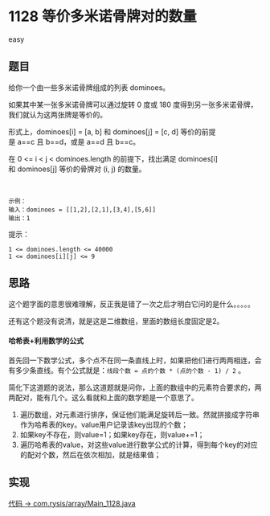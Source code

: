 # 1128 等价多米诺骨牌对的数量

easy

## 题目

给你一个由一些多米诺骨牌组成的列表 dominoes。

如果其中某一张多米诺骨牌可以通过旋转 0 度或 180 度得到另一张多米诺骨牌，我们就认为这两张牌是等价的。

形式上，dominoes[i] = [a, b] 和 dominoes[j] = [c, d] 等价的前提是 a==c 且 b==d，或是 a==d 且 b==c。

在 0 <= i < j < dominoes.length 的前提下，找出满足 dominoes[i] 和 dominoes[j] 等价的骨牌对 (i, j) 的数量。

 
```
示例：
输入：dominoes = [[1,2],[2,1],[3,4],[5,6]]
输出：1
```

提示：
```
1 <= dominoes.length <= 40000
1 <= dominoes[i][j] <= 9
```


## 思路

这个题字面的意思很难理解，反正我是错了一次之后才明白它问的是什么。。。。。

还有这个题没有说清，就是这是二维数组，里面的数组长度固定是2。

#### 哈希表+利用数学的公式

首先回一下数学公式，多个点不在同一条直线上时，如果把他们进行两两相连，会有多少条直线。有个公式就是：`线段个数 = 点的个数 * (点的个数 - 1) / 2` 。

简化下这道题的说法，那么这道题就是问你，上面的数组中的元素符合要求的，两两配对，能有几个。这么看就和上面的数学题是一个意思了。

1. 遍历数组，对元素进行排序，保证他们能满足旋转后一致。然就拼接成字符串作为哈希表的key。value用户记录该key出现的个数；
2. 如果key不存在，则value=1；如果key存在，则value+=1；
3. 遍历哈希表的value，对这些value进行数学公式的计算，得到每个key的对应的配对个数，然后在依次相加，就是结果值；

## 实现

[代码 -> com.rysis/array/Main_1128.java](../../src/com/rysis/array/Main_1128.java)